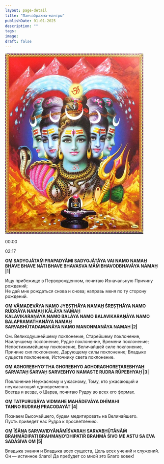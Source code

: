 ```yaml
---
layout: page-detail
title: "Панчабрахма-мантры"
publishDate: 01-01-2025
description: ""
tags:
image:
draft: false
---
```


![](/upload/iblock/730/730221b9ed1fd029d0a7e317d9ac9630.jpg) 

00:00 

02:17 

**ОṂ SADYOJĀTAṀ PRAPADYĀMI SADYOJĀTĀYA VAI NAMO NAMAḤ BHAVE BHAVE NĀTI BHAVE BHAVASVA MĀṀ BHAVODBHAVĀYA NAMAḤ |1|**  
  
 Ищу прибежище в Перворожденном, почитаю Изначальную Причину рождений;  
 Не дай мне рождаться снова и снова; направь меня по ту сторону рождений.  
  
**OṂ VĀMADEVĀYA NAMO JYEṢṬHĀYA NAMAḤ ŚREṢṬHĀYA NAMO RUDRĀYA NAMAḤ KĀLĀYA NAMAḤ**  
 **KALAVIKARAṆĀYA NAMO BALĀYA NAMO BALAVIKARAṆĀYA NAMO BALAPRAMATHANĀYA NAMAḤ**  
 **SARVABHŪTADAMANĀYA NAMO MANONMANĀYA NAMAḤ |2|**  
  
 Ом. Великодушнейшему поклонение, Старейшему поклонение, Наилучшему поклонение, Рудре поклонение, Времени поклонение;  
 Непостижимейшему поклонение, Величайшей силе поклонение, Причине сил поклонение, Дарующему силы поклонение; Владыке существ поклонение, Источнику света поклонение.  
  
**OṂ AGHOREBHYO’THA GHOREBHYO AGHORAGHORETAREBHYAḤ**  
 **SARVATAḤ ŚARVAḤ SARVEBHYO NAMASTE RUDRA RŪPEBHYAḤ |3|**  
  
 Поклонение Неужасному и ужасному, Тому, кто ужасающий и неужасающий одновременно.  
 Всегда и везде, о Шарва, почитаю Рудру во всех его формах.  
  
**OṂ TATPURUṢĀYA VIDMAHE MAHĀDEVĀYA DHĪMAHI**  
 **TANNO RUDRAḤ PRACODAYĀT |4|**  
  
 Познаем Высочайшего, будем медитировать на Величайшего.  
 Пусть приведет нас Рудра к просветлению.  
  
**OṂ ĪŚĀNA SARVAVIDYĀNĀMĪŚVARAḤ SARVABHŪTĀNĀṀ**  
 **BRAHMĀDIPATI BRAHMAṆO’DHIPATIR BRAHMĀ ŚIVO ME ASTU SA EVA SADĀŚIVA OM |5|**  
  
 Владыка знания и Владыка всех существ, Цель всех учений и служений.  
 Он — истинное благо! Да пребудет со мной это Благо вовек!  

  
